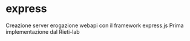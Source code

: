 # express
Creazione server erogazione webapi con il framework express.js
Prima implementazione dal Rieti-lab 